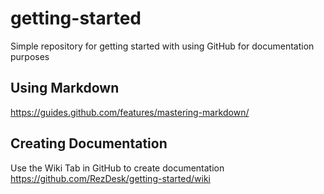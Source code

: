 # getting-started
Simple repository for getting started with using GitHub for documentation purposes 

## Using Markdown
https://guides.github.com/features/mastering-markdown/

## Creating Documentation
Use the Wiki Tab in GitHub to create documentation
https://github.com/RezDesk/getting-started/wiki
